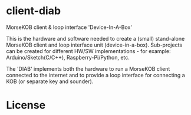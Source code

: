 # client-diab
MorseKOB client &amp; loop interface 'Device-In-A-Box'

This is the hardware and software needed to create a (small) stand-alone MorseKOB client and loop interface unit (device-in-a-box). Sub-projects can be created for different HW/SW implementations - for example: Arduino/Sketch(C/C++), Raspberry-Pi/Python, etc.

The 'DIAB' implements both the hardware to run a MorseKOB client connected to the internet and to provide a loop interface for connecting a KOB (or separate key and sounder).

# License
